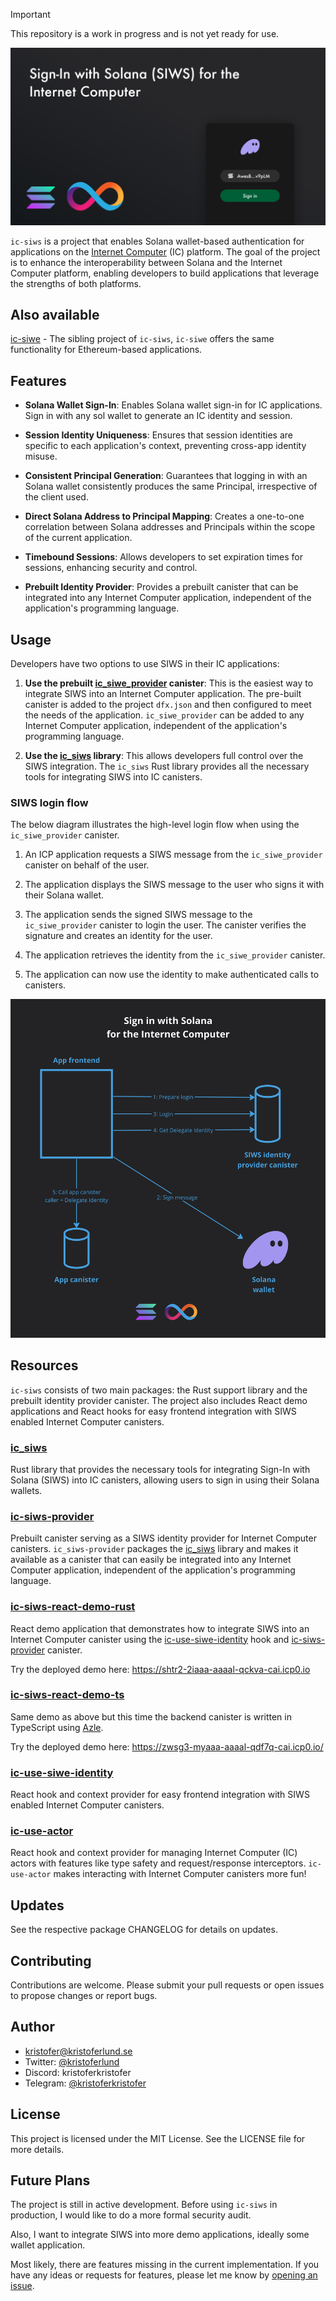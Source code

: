 
> [!IMPORTANT]  
> This repository is a work in progress and is not yet ready for use. 

![Sign in with Solana for the Internet Computer](/media/header.png)

`ic-siws` is a project that enables Solana wallet-based authentication for applications on the [Internet Computer](https://internetcomputer.org) (IC) platform. The goal of the project is to enhance the interoperability between Solana and the Internet Computer platform, enabling developers to build applications that leverage the strengths of both platforms.

## Also available

[ic-siwe](https://github.com/kristoferlund/ic-siws) - The sibling project of `ic-siws`, `ic-siwe` offers the same functionality
for Ethereum-based applications.

## Features

- **Solana Wallet Sign-In**: Enables Solana wallet sign-in for IC applications. Sign in with any sol wallet to generate an IC identity and session.

- **Session Identity Uniqueness**: Ensures that session identities are specific to each application's context, preventing cross-app identity misuse.

- **Consistent Principal Generation**: Guarantees that logging in with an Solana wallet consistently produces the same Principal, irrespective of the client used.

- **Direct Solana Address to Principal Mapping**: Creates a one-to-one correlation between Solana addresses and Principals within the scope of the current application.

- **Timebound Sessions**: Allows developers to set expiration times for sessions, enhancing security and control.

- **Prebuilt Identity Provider**: Provides a prebuilt canister that can be integrated into any Internet Computer application, independent of the application's programming language.

## Usage

Developers have two options to use SIWS in their IC applications:

1. **Use the prebuilt [ic_siwe_provider](https://github.com/kristoferlund/ic-siws/tree/main/packages/ic_siwe_provider) canister**: This is the easiest way to integrate SIWS into an Internet Computer application. The pre-built canister is added to the project `dfx.json` and then configured to meet the needs of the application. `ic_siwe_provider` can be added to any Internet Computer application, independent of the application's programming language.

2. **Use the [ic_siws](https://crates.io/crates/ic_siws) library**: This allows developers full control over the SIWS integration. The `ic_siws` Rust library provides all the necessary tools for integrating SIWS into IC canisters.

### SIWS login flow

The below diagram illustrates the high-level login flow when using the `ic_siwe_provider` canister.

1. An ICP application requests a SIWS message from the `ic_siwe_provider` canister on behalf of the user.

2. The application displays the SIWS message to the user who signs it with their Solana wallet.

3. The application sends the signed SIWS message to the `ic_siwe_provider` canister to login the user. The canister verifies the signature and creates an identity for the user.

4. The application retrieves the identity from the `ic_siwe_provider` canister.

5. The application can now use the identity to make authenticated calls to canisters.

![Sign in with Solana - Login flow](/media/flow.png)

## Resources

`ic-siws` consists of two main packages: the Rust support library and the prebuilt identity provider canister. The project also includes React demo applications and React hooks for easy frontend integration with SIWS enabled Internet Computer canisters.

### [ic_siws](https://github.com/kristoferlund/ic-siws/tree/main/packages/ic_siws)

Rust library that provides the necessary tools for integrating Sign-In with Solana (SIWS) into IC canisters, allowing users to sign in using their Solana wallets.

### [ic-siws-provider](https://github.com/kristoferlund/ic-siws/tree/main/packages/ic_siwe_provider)

Prebuilt canister serving as a SIWS identity provider for Internet Computer canisters. `ic_siws-provider` packages the [ic_siws](https://github.com/kristoferlund/ic-siws/tree/main/packages/ic_siws) library and makes it available as a canister that can easily be integrated into any Internet Computer application, independent of the application's programming language.

### [ic-siws-react-demo-rust](https://github.com/kristoferlund/ic-siws-react-demo-rust)

React demo application that demonstrates how to integrate SIWS into an Internet Computer canister using the [ic-use-siwe-identity](https://github.com/kristoferlund/ic-siws/tree/main/packages/ic-use-siwe-identity) hook and [ic-siws-provider](https://github.com/kristoferlund/ic-siws/tree/main/packages/ic_siwe_provider) canister.

Try the deployed demo here: https://shtr2-2iaaa-aaaal-qckva-cai.icp0.io

### [ic-siws-react-demo-ts](https://github.com/kristoferlund/ic-siws-react-demo-ts)

Same demo as above but this time the backend canister is written in TypeScript using [Azle](https://github.com/demergent-labs/azle).

Try the deployed demo here: https://zwsg3-myaaa-aaaal-qdf7q-cai.icp0.io/

### [ic-use-siwe-identity](https://github.com/kristoferlund/ic-siws/tree/main/packages/ic-use-siwe-identity)

React hook and context provider for easy frontend integration with SIWS enabled Internet Computer canisters.

### [ic-use-actor](https://github.com/kristoferlund/ic-use-actor)

React hook and context provider for managing Internet Computer (IC) actors with features like type safety and request/response interceptors. `ic-use-actor` makes interacting with Internet Computer canisters more fun!

## Updates

See the respective package CHANGELOG for details on updates.

## Contributing

Contributions are welcome. Please submit your pull requests or open issues to propose changes or report bugs.

## Author

- [kristofer@kristoferlund.se](mailto:kristofer@kristoferlund.se)
- Twitter: [@kristoferlund](https://twitter.com/kristoferlund)
- Discord: kristoferkristofer
- Telegram: [@kristoferkristofer](https://t.me/kristoferkristofer)

## License

This project is licensed under the MIT License. See the LICENSE file for more details.

## Future Plans

The project is still in active development. Before using `ic-siws` in production, I would like to do a more formal security audit.

Also, I want to integrate SIWS into more demo applications, ideally some wallet application.

Most likely, there are features missing in the current implementation. If you have any ideas or requests for features, please let me know by [opening an issue](https://github.com/kristoferlund/ic-siws/issues).